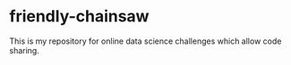# friendly-chainsaw
This is my repository for online data science challenges which allow code sharing. 
